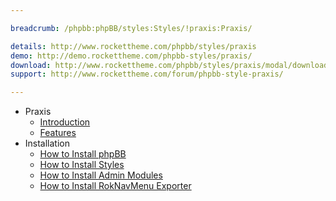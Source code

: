 ```yaml
---

breadcrumb: /phpbb:phpBB/styles:Styles/!praxis:Praxis/

details: http://www.rockettheme.com/phpbb/styles/praxis
demo: http://demo.rockettheme.com/phpbb-styles/praxis/
download: http://www.rockettheme.com/phpbb/styles/praxis/modal/downloads
support: http://www.rockettheme.com/forum/phpbb-style-praxis/

---
```


* Praxis
	* [Introduction](INDEX.md#introduction)
	* [Features](INDEX.md#features)
* Installation
	* [How to Install phpBB](../../start/install.md)
	* [How to Install Styles](../../start/styles.md)
	* [How to Install Admin Modules](../../start/styles.md#installing-administrative-modules)
	* [How to Install RokNavMenu Exporter](../../modules/roknavmenu.md)